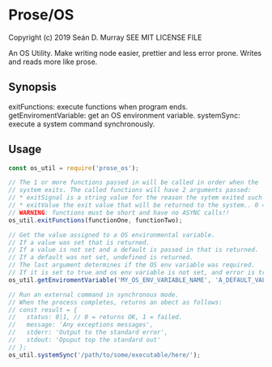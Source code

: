 # Prose/OS

Copyright (c) 2019 Seán D. Murray
SEE MIT LICENSE FILE

An OS Utility. Make writing node easier, prettier and less error prone. Writes and reads more like prose.

## Synopsis

exitFunctions: execute functions when program ends.
getEnviromentVariable: get an OS environment variable.
systemSync: execute a system command synchronously.

## Usage

```javascript
const os_util = require('prose_os');

// The 1 or more functions passed in will be called in order when the
// system exits. The called functions will have 2 arguments passed:
// * exitSignal is a string value for the reason the sytem exited such as 'exit' or 'SIGINT' (a ctl-c).
// * exitValue the exit value that will be returned to the system.. 0 = all is OK, 1 = a failure.
// WARNING: functions must be short and have no ASYNC calls!!
os_util.exitFunctions(functionOne, functionTwo);

// Get the value assigned to a OS environmental variable.
// If a value was set that is returned.
// If a value is not set and a default is passed in that is returned.
// If a default was not set, undefined is returned.
// The last argument determines if the OS env variable was required.
// If it is set to true and os env variable is not set, and error is trown.
os_util.getEnviromentVariable('MY_OS_ENV_VARIABLE_NAME', 'A_DEFAULT_VALUE', true);

// Run an external command in synchronous mode.
// When the process completes, returns an obect as follows:
// const result = {
//   status: 0|1, // 0 = returns OK, 1 = failed.
//   message: 'Any exceptions messages',
//   stderr: 'Output to the standard error',
//   stdout: 'Opuput top the standard out'
// };
os_util.systemSync('/path/to/some/executable/here/');

```
